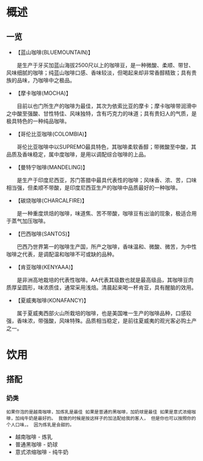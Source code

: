 
# 概述

## 一览

* 【蓝山咖啡(BLUEMOUNTAIN)】

　　是生产于牙买加蓝山海拔2500尺以上的咖啡豆，是一种微酸、柔顺、带甘、风味细腻的咖啡；纯蓝山咖啡口感、香味较淡，但喝起来却非常香醇精致；具有贵族的品味，乃咖啡中之极品。

* 【摩卡咖啡(MOCHA)】

　　目前以也门所生产的咖啡为最佳，其次为依索比亚的摩卡；摩卡咖啡带润滑中之中酸至强酸、甘性特佳、风味独特，含有巧克力的味道；具有贵妇人的气质，是极具特色的一种纯品咖啡。

* 【哥伦比亚咖啡(COLOMBIA)】

　　哥伦比亚咖啡中以SUPREMO最具特色，其咖啡柔软香醇；带微酸至中酸，其品质及香味稳定，属中度咖啡，是用以调配综合咖啡的上品。

* 【曼特宁咖啡(MANDELING)】

　　是生产于印度尼西亚，苏门答腊中最具代表性的咖啡；风味香、浓、苦，口味相当强，但柔顺不带酸，是印度尼西亚生产的咖啡中品质最好的一种咖啡。

* 【碳烧咖啡(CHARCALFIRE)】

　　是一种重度烘焙的咖啡，味道焦、苦不带酸，咖啡豆有出油的现象，极适合用于蒸气加压咖啡。

* 【巴西咖啡(SANTOS)】

　　巴西乃世界第一的咖啡生产国，所产之咖啡，香味温和、微酸、微苦，为中性咖啡之代表，是调配温和咖啡不可或缺的品种。

* 【肯亚咖啡(KENYAAA)】

　　是非洲高地栽培的代表性咖啡。AA代表其级数也就是最高级品，其咖啡豆肉质厚呈圆形，味浓质佳，通常采用浅焙。清晨起来喝一杯肯亚，具有醒脑的效用。

* 【夏威夷咖啡(KONAFANCY)】

　　属于夏威夷西部火山所栽培的咖啡，也是美国唯一生产的咖啡品种，口感较强，香味浓，带强酸，风味特殊。品质相当稳定，是前往夏威夷的观光客必购土产之一。




# 饮用

## 搭配

### 奶类

```
如果你泡的是越南咖啡，加炼乳是最佳 如果是普通的黑咖啡，加奶球是最佳 如果是意式浓缩咖啡，加纯牛奶是最好的。 我做的时候是按这样子的加法配给我的客人， 但是你也可以按照你的个人口味，。 因为炼乳是会甜的。 
```

* 越南咖啡 - 炼乳
* 普通黑咖啡 - 奶球
* 意式浓缩咖啡 - 纯牛奶

